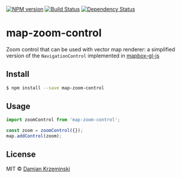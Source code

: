 [![NPM version][npm-image]][npm-url]
[![Build Status][build-image]][build-url]
[![Dependency Status][deps-image]][deps-url]

# map-zoom-control

Zoom control that can be used with vector map renderer: a simplified version of the `NavigationControl` implemented in [mapbox-gl-js]

## Install

```sh
$ npm install --save map-zoom-control
```

## Usage

```js
import zoomControl from 'map-zoom-control';

const zoom = zoomControl({});
map.addControl(zoom);
```

## License

MIT © [Damian Krzeminski](https://pirxpilot.me)

[npm-image]: https://img.shields.io/npm/v/map-zoom-control
[npm-url]: https://npmjs.org/package/map-zoom-control

[build-url]: https://github.com/furkot/map-zoom-control/actions/workflows/check.yaml
[build-image]: https://img.shields.io/github/actions/workflow/status/furkot/map-zoom-control/check.yaml?branch=main

[deps-image]: https://img.shields.io/librariesio/release/npm/map-zoom-control
[deps-url]: https://libraries.io/npm/map-zoom-control


[mapbox-gl-js]: https://github.com/mapbox/mapbox-gl-js
